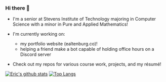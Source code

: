 ### Hi there 👋

* I'm a senior at Stevens Institute of Technology majoring in Computer Science with a minor in Pure and Applied Mathematics!

* I'm currently working on:
  * my portfolio website (ealtenburg.co)!
  * helping a friend make a bot capable of holding office hours on a Discord server

* Check out my repos for various course work, projects, and my résumé!

[![Eric's github stats](https://github-readme-stats.vercel.app/api?username=ericaltenburg)](https://github.com/anuraghazra/github-readme-stats) [![Top Langs](https://github-readme-stats.vercel.app/api/top-langs/?username=ericaltenburg)](https://github.com/anuraghazra/github-readme-stats)

<!--
**ericaltenburg/ericaltenburg** is a ✨ _special_ ✨ repository because its `README.md` (this file) appears on your GitHub profile.

Here are some ideas to get you started:

- 🔭 I’m currently working on my portfolio! (ealtenburg.co)
- 🌱 I’m currently learning ...
- 👯 I’m looking to collaborate on ...
- 🤔 I’m looking for help with ...
- 💬 Ask me about ...
- 📫 How to reach me: ...
- 😄 Pronouns: ...
- ⚡ Fun fact: ...
-->
